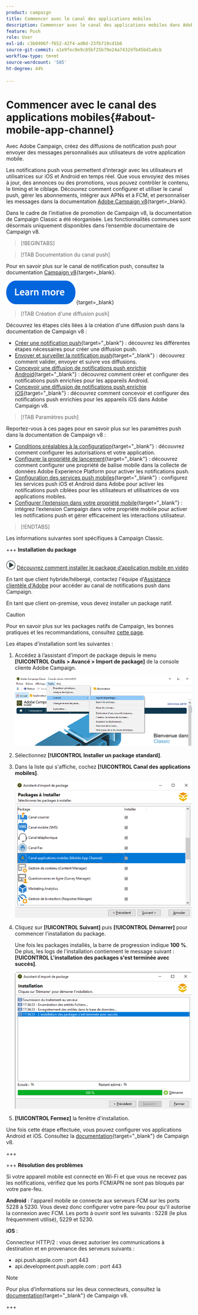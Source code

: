 ```yaml
---
product: campaign
title: Commencer avec le canal des applications mobiles
description: Commencer avec le canal des applications mobiles dans Adobe Campaign
feature: Push
role: User
exl-id: c3b0406f-f652-42f4-ad0d-23fb719cd1b6
source-git-commit: a1e9fec0e9c85bf25b79e24a7432dfb45bd1a0cb
workflow-type: tm+mt
source-wordcount: '585'
ht-degree: 44%

---
```


# Commencer avec le canal des applications mobiles{#about-mobile-app-channel}

Avec Adobe Campaign, créez des diffusions de notification push pour envoyer des messages personnalisés aux utilisateurs de votre application mobile.

Les notifications push vous permettent d’interagir avec les utilisateurs et utilisatrices sur iOS et Android en temps réel. Que vous envoyiez des mises à jour, des annonces ou des promotions, vous pouvez contrôler le contenu, le timing et le ciblage. Découvrez comment configurer et utiliser le canal push, gérer les abonnements, intégrer aux APNs et à FCM, et personnaliser les messages dans la documentation [Adobe Campaign v8](https://experienceleague.adobe.com/fr/docs/campaign/campaign-v8/send/emails/email){target=_blank}.

Dans le cadre de l’initiative de promotion de Campaign v8, la documentation de Campaign Classic a été réorganisée. Les fonctionnalités communes sont désormais uniquement disponibles dans l’ensemble documentaire de Campaign v8.

>[!BEGINTABS]

>[!TAB Documentation du canal push]

Pour en savoir plus sur le canal de notification push, consultez la documentation [Campaign v8](https://experienceleague.adobe.com/docs/campaign/campaign-v8/send/push/push.html){target=_blank}.

[![Image](../../assets/do-not-localize/learn-more-button.svg)](https://experienceleague.adobe.com/docs/campaign/campaign-v8/send/push/push.html){target=_blank}


>[!TAB Création d&#39;une diffusion push]

Découvrez les étapes clés liées à la création d&#39;une diffusion push dans la documentation de Campaign v8 :

* [Créer une notification push](https://experienceleague.adobe.com/docs/campaign/campaign-v8/send/push/push.html#push-create){target="_blank"} : découvrez les différentes étapes nécessaires pour créer une diffusion push.
* [Envoyer et surveiller la notification push](https://experienceleague.adobe.com/docs/campaign/campaign-v8/send/push/push.html#push-test){target="_blank"} : découvrez comment valider, envoyer et suivre vos diffusions.
* [Concevoir une diffusion de notifications push enrichie Android](https://experienceleague.adobe.com/docs/campaign/campaign-v8/send/push/rich-push/rich-push-android.html){target="_blank"} : découvrez comment créer et configurer des notifications push enrichies pour les appareils Android.
* [Concevoir une diffusion de notifications push enrichie iOS](https://experienceleague.adobe.com/docs/campaign/campaign-v8/send/push/rich-push/rich-push-ios.html){target="_blank"} : découvrez comment concevoir et configurer des notifications push enrichies pour les appareils iOS dans Adobe Campaign v8.


>[!TAB Paramètres push]

Reportez-vous à ces pages pour en savoir plus sur les paramètres push dans la documentation de Campaign v8 :

* [Conditions préalables à la configuration](https://experienceleague.adobe.com/docs/campaign/campaign-v8/send/push/push-settings.html#before-starting){target="_blank"} : découvrez comment configurer les autorisations et votre application.
* [Configurer la propriété de lancement](https://experienceleague.adobe.com/docs/campaign/campaign-v8/send/push/push-settings.html#launch-property){target="_blank"} : découvrez comment configurer une propriété de balise mobile dans la collecte de données Adobe Experience Platform pour activer les notifications push.
* [Configuration des services push mobiles](https://experienceleague.adobe.com/docs/campaign/campaign-v8/send/push/push-settings.html#push-service){target="_blank"} : configurez les services push iOS et Android dans Adobe pour activer les notifications push ciblées pour les utilisateurs et utilisatrices de vos applications mobiles.
* [Configurer l’extension dans votre propriété mobile](https://experienceleague.adobe.com/docs/campaign/campaign-v8/send/push/push-settings.html#configure-extension){target="_blank"} : intégrez l’extension Campaign dans votre propriété mobile pour activer les notifications push et gérer efficacement les interactions utilisateur.

>[!ENDTABS]


Les informations suivantes sont spécifiques à Campaign Classic.

+++ **Installation du package**

![](assets/do-not-localize/how-to-video.png) [Découvrez comment installer le package d’application mobile en vidéo](https://experienceleague.adobe.com/docs/campaign-classic-learn/tutorials/sending-messages/push-channel/installing-the-mobile-app-channel.html?lang=fr#sending-messages)

En tant que client hybride/hébergé, contactez l&#39;équipe d&#39;[Assistance clientèle d&#39;Adobe](https://helpx.adobe.com/fr/enterprise/admin-guide.html/enterprise/using/support-for-experience-cloud.ug.html) pour accéder au canal de notifications push dans Campaign.

En tant que client on-premise, vous devez installer un package natif.

>[!CAUTION]
>
>Pour en savoir plus sur les packages natifs de Campaign, les bonnes pratiques et les recommandations, consultez [cette page](../../installation/using/installing-campaign-standard-packages.md).

Les étapes d&#39;installation sont les suivantes :

1. Accédez à l’assistant d’import de package depuis le menu **[!UICONTROL Outils > Avancé > Import de package]** de la console cliente Adobe Campaign.

   ![](assets/package_ios.png)

1. Sélectionnez **[!UICONTROL Installer un package standard]**.

1. Dans la liste qui s&#39;affiche, cochez **[!UICONTROL Canal des applications mobiles]**.

   ![](assets/package_ios_2.png)

1. Cliquez sur **[!UICONTROL Suivant]** puis **[!UICONTROL Démarrer]** pour commencer l&#39;installation du package.

   Une fois les packages installés, la barre de progression indique **100 %**. De plus, les logs de l&#39;installation contiennent le message suivant : **[!UICONTROL L&#39;installation des packages s&#39;est terminée avec succès]**.

   ![](assets/package_ios_3.png)

1. **[!UICONTROL Fermez]** la fenêtre d&#39;installation.

Une fois cette étape effectuée, vous pouvez configurer vos applications Android et iOS. Consultez la [documentation](https://experienceleague.adobe.com/docs/campaign/campaign-v8/send/push/push.html){target="_blank"} de Campaign v8.

+++

+++ **Résolution des problèmes**

Si votre appareil mobile est connecté en Wi-Fi et que vous ne recevez pas les notifications, vérifiez que les ports FCM/APN ne sont pas bloqués par votre pare-feu.

**Android** : l&#39;appareil mobile se connecte aux serveurs FCM sur les ports 5228 à 5230. Vous devez donc configurer votre pare-feu pour qu&#39;il autorise la connexion avec FCM. Les ports à ouvrir sont les suivants : 5228 (le plus fréquemment utilisé), 5229 et 5230.

**iOS** :

Connecteur HTTP/2 : vous devez autoriser les communications à destination et en provenance des serveurs suivants :

* api.push.apple.com : port 443
* api.development.push.apple.com : port 443

>[!NOTE]
>
>Pour plus d’informations sur les deux connecteurs, consultez la [documentation](https://experienceleague.adobe.com/docs/campaign/campaign-v8/send/push/push-settings.html){target="_blank"} de Campaign v8.

+++
